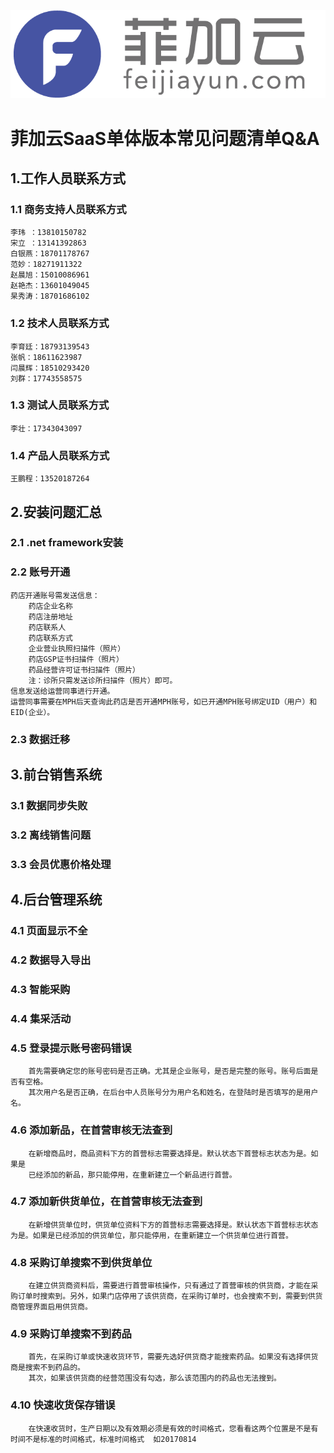 ![LOGO](./images/logo.png)

# 菲加云SaaS单体版本常见问题清单Q&A

## 1.工作人员联系方式
### 1.1 商务支持人员联系方式
	李玮 ：13810150782
	宋立 ：13141392863
	白银燕：18701178767
	范妙：18271911322
	赵晨旭：15010086961
	赵艳杰：13601049045
	杲秀涛：18701686102
### 1.2 技术人员联系方式
	李育廷：18793139543
	张帆：18611623987
	闫晨辉：18510293420
	刘群：17743558575
### 1.3 测试人员联系方式
	李壮：17343043097   
### 1.4 产品人员联系方式
	王鹏程：13520187264    

## 2.安装问题汇总
### 2.1 .net framework安装
### 2.2 账号开通
	药店开通账号需发送信息：
		药店企业名称
		药店注册地址
		药店联系人
		药店联系方式
		企业营业执照扫描件（照片）
		药店GSP证书扫描件（照片）
		药品经营许可证书扫描件（照片）
		注：诊所只需发送诊所扫描件（照片）即可。
	信息发送给运营同事进行开通。
	运营同事需要在MPH后天查询此药店是否开通MPH账号，如已开通MPH账号绑定UID（用户）和EID(企业）。
		
### 2.3 数据迁移

## 3.前台销售系统
### 3.1 数据同步失败
### 3.2 离线销售问题
### 3.3 会员优惠价格处理

## 4.后台管理系统
### 4.1 页面显示不全
### 4.2 数据导入导出
### 4.3 智能采购
### 4.4 集采活动
### 4.5 登录提示账号密码错误
		首先需要确定您的账号密码是否正确。尤其是企业账号，是否是完整的账号。账号后面是否有空格。
	    其次用户名是否正确，在后台中人员账号分为用户名和姓名，在登陆时是否填写的是用户名。
### 4.6 添加新品，在首营审核无法查到
		在新增商品时，商品资料下方的首营标志需要选择是。默认状态下首营标志状态为是。如果是
		已经添加的新品，那只能停用，在重新建立一个新品进行首营。
### 4.7 添加新供货单位，在首营审核无法查到
		在新增供货单位时，供货单位资料下方的首营标志需要选择是。默认状态下首营标志状态为是。如果是已经添加的供货单位，那只能停用，在重新建立一个供货单位进行首营。
### 4.8 采购订单搜索不到供货单位
		在建立供货商资料后，需要进行首营审核操作，只有通过了首营审核的供货商，才能在采购订单时搜索到。另外，如果门店停用了该供货商，在采购订单时，也会搜索不到，需要到供货商管理界面启用供货商。
### 4.9 采购订单搜索不到药品
		首先，在采购订单或快速收货环节，需要先选好供货商才能搜索药品。如果没有选择供货商是搜索不到药品的。
		其次，如果该供货商的经营范围没有勾选，那么该范围内的药品也无法搜到。
### 4.10 快速收货保存错误
		在快速收货时，生产日期以及有效期必须是有效的时间格式，您看看这两个位置是不是有时间不是标准的时间格式，标准时间格式  如20170814
